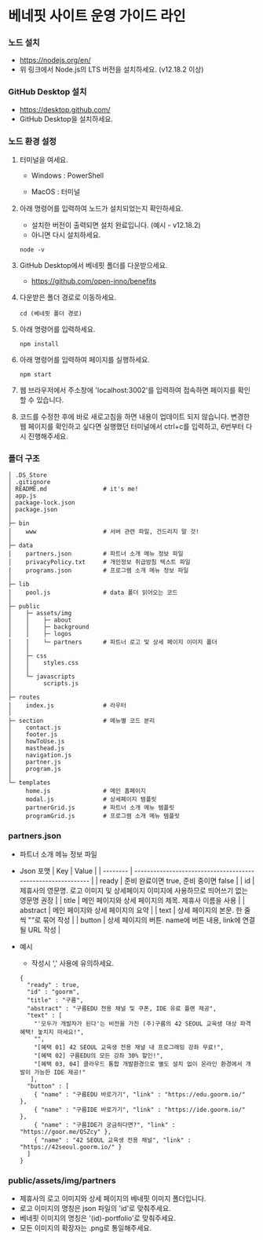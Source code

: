 # 베네핏 사이트 운영 가이드 라인

### 노드 설치

- https://nodejs.org/en/
- 위 링크에서 Node.js의 LTS 버전을 설치하세요. (v12.18.2 이상)



### GitHub Desktop 설치

- https://desktop.github.com/
- GitHub Desktop을 설치하세요.



### 노드 환경 설정

1. 터미널을 여세요.

   - Windows : PowerShell

   - MacOS : 터미널

2. 아래 명령어를 입력하여 노드가 설치되었는지 확인하세요.

   - 설치한 버전이 출력되면 설치 완료입니다. (예시 - v12.18.2)
   - 아니면 다시 설치하세요.

   ``` 
   node -v 
   ```

3. GitHub Desktop에서 베네핏 폴더를 다운받으세요.

   - https://github.com/open-inno/benefits

4. 다운받은 폴더 경로로 이동하세요.

   ```
   cd (베네핏 폴더 경로)
   ```

5. 아래 명령어를 입력하세요.

   ```
   npm install
   ```

6. 아래 명령어를 입력하여 페이지를 실행하세요.

   ```
   npm start
   ```

7. 웹 브라우저에서 주소창에 'localhost:3002'를 입력하여 접속하면 페이지를 확인할 수 있습니다.

8. 코드를 수정한 후에 바로 새로고침을 하면 내용이 업데이트 되지 않습니다.
   변경한 웹 페이지를 확인하고 싶다면 실행했던 터미널에서 ctrl+c를 입력하고, 6번부터 다시 진행해주세요.



### 폴더 구조

```
│ .DS_Store
│ .gitignore
│ README.md                # it's me!
│ app.js
│ package-lock.json
│ package.json
│
├─ bin
│    www                   # 서버 관련 파일, 건드리지 말 것!
│ 
├─ data
│    partners.json         # 파트너 소개 메뉴 정보 파일
│    privacyPolicy.txt     # 개인정보 취급방침 텍스트 파일
│    programs.json         # 프로그램 소개 메뉴 정보 파일
│ 
├─ lib
│    pool.js               # data 폴더 읽어오는 코드
│ 
├─ public
│    ├─ assets/img
│    │    ├─ about
│    │    ├─ background
│    │    ├─ logos
│    │    └─ partners      # 파트너 로고 및 상세 페이지 이미지 폴더
│    │
│    ├─ css
│    │    styles.css
│    │
│    └─ javascripts
│         scripts.js
│
├─ routes
│    index.js              # 라우터
│
├─ section                 # 메뉴별 코드 분리
│    contact.js
│    footer.js
│    howToUse.js
│    masthead.js
│    navigation.js
│    partner.js
│    program.js
│
└─ templates
     home.js               # 메인 홈페이지
     modal.js              # 상세페이지 템플릿
     partnerGrid.js        # 파트너 소개 메뉴 템플릿
     programGrid.js        # 프로그램 소개 메뉴 템플릿
```



### partners.json

- 파트너 소개 메뉴 정보 파일
- Json 포맷
  | Key      | Value                                                        |
  | -------- | ------------------------------------------------------------ |
  | ready    | 준비 완료이면 true, 준비 중이면 false                        |
  | id       | 제휴사의 영문명. 로고 이미지 및 상세페이지 이미지에 사용하므로 띄어쓰기 없는 영문명 권장 |
  | title    | 메인 페이지와 상세 페이지의 제목. 제휴사 이름을 사용         |
  | abstract | 메인 페이지와 상세 페이지의 요약                             |
  | text     | 상세 페이지의 본문. 한 줄씩 ""로 묶어 작성                   |
  | button   | 상세 페이지의 버튼. name에 버튼 내용, link에 연결될 URL 작성 |


- 예시


  - 작성시 ',' 사용에 유의하세요.

  ``` 
  {
    "ready" : true,
    "id" : "goorm",
    "title" : "구름",
    "abstract" : "구름EDU 전용 채널 및 쿠폰, IDE 유료 플랜 제공",
    "text" : [
      "'모두가 개발자가 된다'는 비전을 가진 (주)구름의 42 SEOUL 교육생 대상 파격 혜택! 놓치지 마세요!",
      "",
      "[혜택 01] 42 SEOUL 교육생 전용 채널 내 프로그래밍 강좌 무료!",
      "[혜택 02] 구름EDU의 모든 강좌 30% 할인!",
      "[혜택 03, 04] 클라우드 통합 개발환경으로 별도 설치 없이 온라인 환경에서 개발이 가능한 IDE 제공!"
     ],
    "button" : [
      { "name" : "구름EDU 바로가기", "link" : "https://edu.goorm.io/" },
      { "name" : "구름IDE 바로가기", "link" : "https://ide.goorm.io/" },
      { "name" : "구름IDE가 궁금하다면?", "link" : "https://goor.me/QSZcy" },
      { "name" : "42 SEOUL 교육생 전용 채널", "link" : "https://42seoul.goorm.io/" }
    ]
  }
  ```




### public/assets/img/partners

- 제휴사의 로고 이미지와 상세 페이지의 베네핏 이미지 폴더입니다.
- 로고 이미지의 명칭은 json 파일의 'id'로 맞춰주세요.
- 베네핏 이미지의 명칭은 '(id)-portfolio'로 맞춰주세요.
- 모든 이미지의 확장자는 .png로 통일해주세요.

